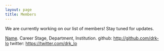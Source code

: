 ```yaml
---
layout: page
title: Members
---
```


We are currently working on our list of members! Stay tuned for updates.

[Name](https://sites.google.com/site/katielotterhos/home). Career Stage, Department, Institution. github: http://github.com/drk-lo
    twitter: https://twitter.com/drk_lo

